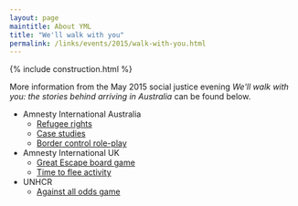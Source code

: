 ```yaml
---
layout: page
maintitle: About YML
title: "We'll walk with you"
permalink: /links/events/2015/walk-with-you.html
---
```

{% include construction.html %}

More information from the May 2015 social justice evening *We'll walk with
you: the stories behind arriving in Australia* can be found below.

- Amnesty International Australia
  - [Refugee rights](http://www.amnesty.org.au/refugees/)
  - [Case studies](http://www.amnesty.org.au/refugees/archive/C12/)
  - [Border control role-play](http://www.amnesty.org.uk/resources/activity-pack-time-flee)
- Amnesty International UK
  - [Great Escape board game](http://amnesty.org.uk/resources/activity-great-escape)
  - [Time to flee activity](http://www.amnesty.org.uk/resources/activity-pack-time-flee)
- UNHCR
  - [Against all odds game](http://www.playagainstallodds.ca/)
